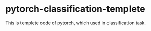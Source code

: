 # pytorch-classification-templete
This is templete code of pytorch, which used in classification task. 
